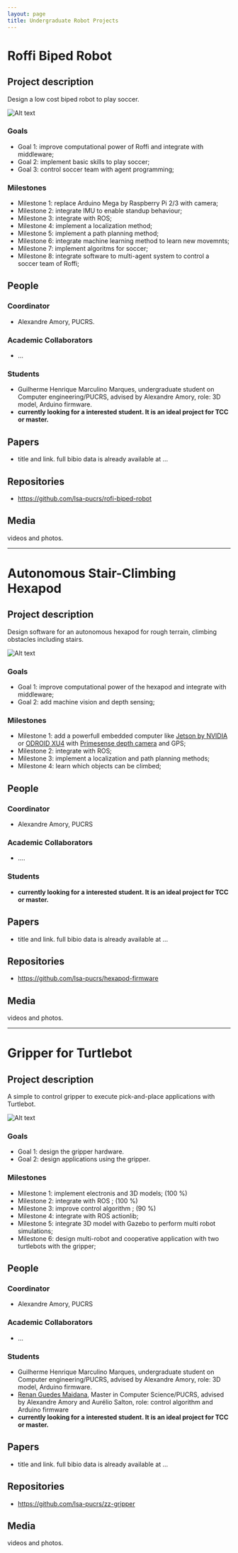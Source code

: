 ```yaml
---
layout: page
title: Undergraduate Robot Projects
---
```


# Roffi Biped Robot

## Project description

Design a low cost biped robot to play soccer.

![Alt text](../images/projects/undergrad/roffi.png?raw=true "Roffi biped")

### Goals

 - Goal 1: improve computational power of Roffi and integrate with middleware;
 - Goal 2: implement basic skills to play soccer;
 - Goal 3: control soccer team with agent programming;
 
### Milestones

 - Milestone 1: replace Arduino Mega by Raspberry Pi 2/3 with camera;
 - Milestone 2: integrate IMU to enable standup behaviour;
 - Milestone 3: integrate with ROS;
 - Milestone 4: implement a localization method;
 - Milestone 5: implement a path planning method;
 - Milestone 6: integrate machine learning method to learn new movemnts;
 - Milestone 7: implement algoritms for soccer;
 - Milestone 8: integrate software to multi-agent system to control a soccer team of Roffi;


## People

### Coordinator

 - Alexandre Amory, PUCRS.

### Academic Collaborators

 - ...

### Students

 - Guilherme Henrique Marculino Marques, undergraduate student on Computer engineering/PUCRS, advised by Alexandre Amory, role: 3D model, Arduino firmware.
 - **currently looking for a interested student. It is an ideal project for TCC or master.**

 
## Papers

 - title and link. full bibio data is already available at ...

## Repositories

 - https://github.com/lsa-pucrs/rofi-biped-robot

## Media 

videos and photos.

---

# Autonomous Stair-Climbing Hexapod

## Project description

Design software for an autonomous hexapod for rough terrain, climbing obstacles including stairs.

![Alt text](../images/projects/undergrad/hexapod.png?raw=true "Hexapod")

### Goals

 - Goal 1: improve computational power of the hexapod and integrate with middleware;
 - Goal 2: add machine vision and depth sensing;

### Milestones

 - Milestone 1: add a powerfull embedded computer like [Jetson by NVIDIA](http://www.nvidia.com/object/jetson-tk1-embedded-dev-kit.html) or [ODROID XU4](http://www.hardkernel.com/main/products/prdt_info.php?g_code=G143452239825) with [Primesense depth camera](https://en.wikipedia.org/wiki/PrimeSense) and GPS;
 - Milestone 2: integrate with ROS;
 - Milestone 3: implement a localization and path planning methods;
 - Milestone 4: learn which objects can be climbed;


## People

### Coordinator

 - Alexandre Amory, PUCRS

### Academic Collaborators

 - ....

### Students

 - **currently looking for a interested student. It is an ideal project for TCC  or master.**

 
## Papers

 - title and link. full bibio data is already available at ...

## Repositories

 - https://github.com/lsa-pucrs/hexapod-firmware


## Media 

videos and photos.


---


# Gripper for Turtlebot

## Project description

A simple to control gripper to execute pick-and-place applications with Turtlebot.

![Alt text](../images/projects/undergrad/turtle-gripper.png?raw=true "Turtlebot Gripper")

### Goals

 - Goal 1: design the gripper hardware. 
 - Goal 2: design applications using the gripper. 

### Milestones

 - Milestone 1: implement electronis and 3D models; (100 %)
 - Milestone 2: integrate with ROS ; (100 %)
 - Milestone 3: improve control algorithm ; (90 %)
 - Milestone 4: integrate with ROS actionlib; 
 - Milestone 5: integrate 3D model with Gazebo to perform multi robot simulations; 
 - Milestone 6: design multi-robot and cooperative application with two turtlebots with the gripper; 
 

## People

### Coordinator

 - Alexandre Amory, PUCRS

### Academic Collaborators

 - ...

### Students

 - Guilherme Henrique Marculino Marques, undergraduate student on Computer engineering/PUCRS, advised by Alexandre Amory, role: 3D model, Arduino firmware.
 - [Renan Guedes Maidana](http://lattes.cnpq.br/0303636209545734), Master in Computer Science/PUCRS, advised by Alexandre Amory and Aurélio Salton, role: control algorithm and Arduino firmware
 - **currently looking for a interested student. It is an ideal project for TCC or master.**

 
## Papers

 - title and link. full bibio data is already available at ...

## Repositories

 - https://github.com/lsa-pucrs/zz-gripper


## Media 

videos and photos.
